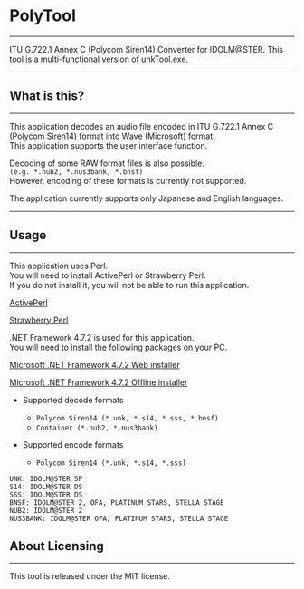 # PolyTool
---
ITU G.722.1 Annex C (Polycom Siren14) Converter for IDOLM@STER.
This tool is a multi-functional version of unkTool.exe.

---

## What is this?
---
This application decodes an audio file encoded in ITU G.722.1 Annex C (Polycom Siren14) format into Wave (Microsoft) format.  
This application supports the user interface function.  

Decoding of some RAW format files is also possible.  
`(e.g. *.nub2, *.nus3bank, *.bnsf)`  
However, encoding of these formats is currently not supported.  

The application currently supports only Japanese and English languages.  

---

## Usage
---
This application uses Perl.  
You will need to install ActivePerl or Strawberry Perl.  
If you do not install it, you will not be able to run this application.  

[ActivePerl](https://www.activestate.com/products/perl/downloads/)

[Strawberry Perl](https://strawberryperl.com/)

.NET Framework 4.7.2 is used for this application.  
You will need to install the following packages on your PC.  

[Microsoft .NET Framework 4.7.2 Web installer](http://go.microsoft.com/fwlink/?linkid=863262)

[Microsoft .NET Framework 4.7.2 Offline installer](http://go.microsoft.com/fwlink/?linkid=863265)

* Supported decode formats
  * `Polycom Siren14 (*.unk, *.s14, *.sss, *.bnsf)`
  * `Container (*.nub2, *.nus3bank)`

* Supported encode formats
  * `Polycom Siren14 (*.unk, *.s14, *.sss)`

`UNK: IDOLM@STER SP`  
`S14: IDOLM@STER DS`  
`SSS: IDOLM@STER DS`  
`BNSF: IDOLM@STER 2, OFA, PLATINUM STARS, STELLA STAGE`  
`NUB2: IDOLM@STER 2`  
`NUS3BANK: IDOLM@STER OFA, PLATINUM STARS, STELLA STAGE`  

## About Licensing
---
This tool is released under the MIT license.
